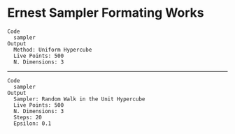 # Ernest Sampler Formating Works

    Code
      sampler
    Output
      Method: Uniform Hypercube
      Live Points: 500
      N. Dimensions: 3

---

    Code
      sampler
    Output
      Sampler: Random Walk in the Unit Hypercube
      Live Points: 500
      N. Dimensions: 3
      Steps: 20
      Epsilon: 0.1

